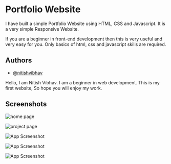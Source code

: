 # Portfolio Website

I have built a simple Portfolio Website using HTML, CSS and Javascript. It is a very simple Responsive Website. 

If you are a beginner in front-end development then this is very useful and very easy for you. Only basics of html, css and javascript skills are required. 



## Authors

- [@nitishvibhav](https://www.github.com/nitishvibhav)

Hello, I am Nitish Vibhav. I am a beginner in web development. This is my first website, So hope you will enjoy my work.
## Screenshots

![home page](https://user-images.githubusercontent.com/61507132/146965217-1a710dce-2a8a-4e6f-8c19-50dab01c3b03.PNG)


![project page](https://user-images.githubusercontent.com/61507132/146966847-26edfced-7ce6-4a6d-9e3d-17b572b2f70e.PNG)

![App Screenshot](https://via.placeholder.com/468x300?text=App+Screenshot+Here)

![App Screenshot](https://via.placeholder.com/468x300?text=App+Screenshot+Here)

![App Screenshot](https://via.placeholder.com/468x300?text=App+Screenshot+Here)
